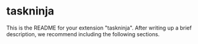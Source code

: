 # taskninja 
This is the README for your extension "taskninja". After writing up a brief description, we recommend including the following sections.



